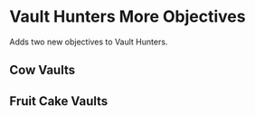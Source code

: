 # Vault Hunters More Objectives
Adds two new objectives to Vault Hunters.

## Cow Vaults


## Fruit Cake Vaults

